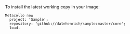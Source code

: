 To install the latest working copy in your image:

```Smalltalk
Metacello new
  project: 'Sample';
  repository: 'github://dalehenrich/sample:master/core';
  load.
```

